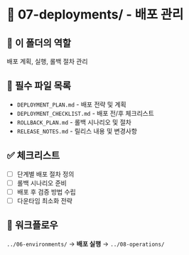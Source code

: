 # 🚀 07-deployments/ - 배포 관리

## 🎯 이 폴더의 역할
배포 계획, 실행, 롤백 절차 관리

## 📝 필수 파일 목록
- `DEPLOYMENT_PLAN.md` - 배포 전략 및 계획
- `DEPLOYMENT_CHECKLIST.md` - 배포 전/후 체크리스트
- `ROLLBACK_PLAN.md` - 롤백 시나리오 및 절차
- `RELEASE_NOTES.md` - 릴리스 내용 및 변경사항

## ✅ 체크리스트
- [ ] 단계별 배포 절차 정의
- [ ] 롤백 시나리오 준비
- [ ] 배포 후 검증 방법 수립
- [ ] 다운타임 최소화 전략

## 🔗 워크플로우
`../06-environments/` → **배포 실행** → `../08-operations/`